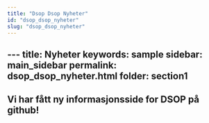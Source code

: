 ```yaml
---
title: "Dsop Dsop Nyheter"
id: "dsop_dsop_nyheter"
slug: "dsop_dsop_nyheter"
---
```


﻿---
title: Nyheter
keywords: sample
sidebar: main_sidebar
permalink: dsop_dsop_nyheter.html
folder: section1
---

## Vi har fått ny informasjonsside for DSOP på github!
